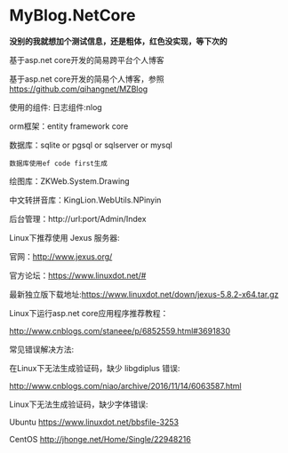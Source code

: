 # MyBlog.NetCore

**没别的我就想加个测试信息，还是粗体，红色没实现，等下次的**

基于asp.net core开发的简易跨平台个人博客

基于asp.net core开发的简易个人博客，参照 https://github.com/qihangnet/MZBlog

使用的组件: 日志组件:nlog

orm框架：entity framework core

数据库：sqlite or pgsql or sqlserver or mysql
    
    数据库使用ef code first生成
  

绘图库：ZKWeb.System.Drawing

中文转拼音库：KingLion.WebUtils.NPinyin

后台管理：http://url:port/Admin/Index

Linux下推荐使用 Jexus 服务器:

官网：http://www.jexus.org/

官方论坛：https://www.linuxdot.net/#

最新独立版下载地址:https://www.linuxdot.net/down/jexus-5.8.2-x64.tar.gz

Linux下运行asp.net core应用程序推荐教程：

http://www.cnblogs.com/staneee/p/6852559.html#3691830

常见错误解决方法:

在Linux下无法生成验证码，缺少 libgdiplus 错误:

http://www.cnblogs.com/niao/archive/2016/11/14/6063587.html

Linux下无法生成验证码，缺少字体错误:

Ubuntu https://www.linuxdot.net/bbsfile-3253

CentOS http://jhonge.net/Home/Single/22948216
